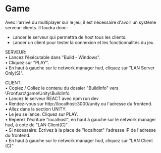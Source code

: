# Game <br/>

Avec l'arrivé du multiplayer sur le jeu, il est nécessaire d'avoir un système serveur-clients. Il faudra donc: <br/>
- Lancer le serveur qui permettra de host tous les clients.<br/>
- Lancer un client pour tester la connexion et les fonctionnalités du jeu.<br/>



SERVEUR: <br/>
• Lancez l'éxécutable dans "Build - Windows".<br/>
• Cliquez sur "PLAY". <br/>
• En haut à gauche sur le network manager hud, cliquez sur "LAN Server Only(S)".<br/>

CLIENT:<br/>
• Copiez / Collez le contenu du dossier "BuildInfo" vers \Front\src\game\Unity\BuildInfo<br/>
• Lancez le serveur REACT avec npm run dev<br/>
• Rendez-vous sur http://localhost:3000/unity ou l'adresse du frontend.<br/>
• Allez dans la section UNITY.<br/>
• Le jeu se lance. Cliquez sur PLAY.<br/>
• Repérez l'écriture "localhost", en haut à gauche sur le network manager hud, à coté de "LAN Client(C)".<br/>
• Si nécessaire: Ecrivez à la place de "localhost" l'adresse IP de l'adresse du frontend.<br/>
• En haut à gauche sur le network manager hud, cliquez sur "LAN Client (C)"<br/>

